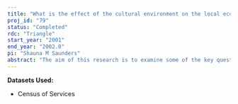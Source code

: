 ```yaml
---
title: "What is the effect of the cultural environment on the local economy?"
proj_id: "79"
status: "Completed"
rdc: "Triangle"
start_year: "2001"
end_year: "2002.0"
pi: "Shauna M Saunders"
abstract: "The aim of this research is to examine some of the key questions surrounding the effects of cultural policy.  Over the past decade, government funding for cultural institutions has undergone dramatic changes, most notably in the reductions of National Endowment for the Arts (NEA) funding and in the shift away from federal funding to state and local funding. The consequences of these changes on cultural provision remain largely unknown. Turning to the demand side, cultural policy makers often argue that cultural projects have effects that extend beyond the audiences of the projects, and that significant spillovers to the local economy, in the form of lower crime rates, increased civic engagement, and a better citizenry generally, result. Again, most of these claims, though testable, have remained unexamined. In addition, this research on cultural policy ties into two distinct lines of ongoing research in economics, although the explicit consideration of cultural policy is novel. First, the project addresses the effects of different funding sources on the provision of public goods. Second, the project fits into the growing body of research on social interactions."
---
```


**Datasets Used:**

  - Census of Services 

